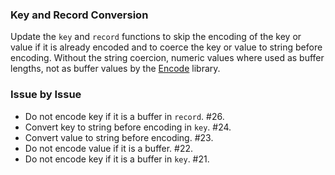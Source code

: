 ### Key and Record Conversion

Update the `key` and `record` functions to skip the encoding of the key or value
if it is already encoded and to coerce the key or value to string before
encoding. Without the string coercion, numeric values where used as buffer
lengths, not as buffer values by the [Encode](https://github.com/bigeasy/encode)
library.

### Issue by Issue

 * Do not encode key if it is a buffer in `record`. #26.
 * Convert key to string before encoding in `key`. #24.
 * Convert value to string before encoding. #23.
 * Do not encode value if it is a buffer. #22.
 * Do not encode key if it is a buffer in `key`. #21.
